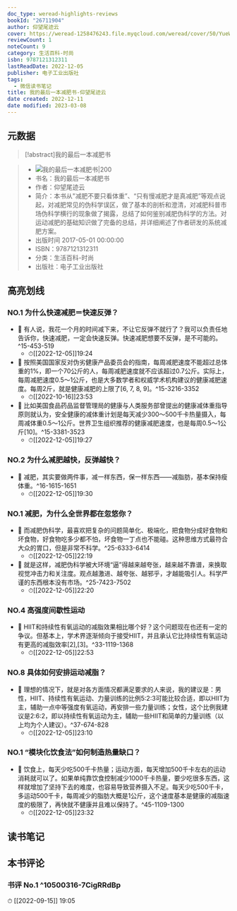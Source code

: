 ```yaml
---
doc_type: weread-highlights-reviews
bookId: "26711904"
author: 仰望尾迹云
cover: https://weread-1258476243.file.myqcloud.com/weread/cover/50/YueWen_26711904/t7_YueWen_26711904.jpg
reviewCount: 1
noteCount: 9
category: 生活百科-时尚
isbn: 9787121312311
lastReadDate: 2022-12-05
publisher: 电子工业出版社
tags:
  - 微信读书笔记
title: 我的最后一本减肥书-仰望尾迹云
date created: 2022-12-11
date modified: 2023-03-08
---
```


## 元数据

>[!abstract]我的最后一本减肥书

> - ![我的最后一本减肥书|200](https://weread-1258476243.file.myqcloud.com/weread/cover/50/YueWen_26711904/t7_YueWen_26711904.jpg)
> - 书名：我的最后一本减肥书
> - 作者：仰望尾迹云
> - 简介：本书从&quot;减肥不要只看体重”、“只有慢减肥才是真减肥”等观点说起，对减肥常见的伪科学误区，做了基本的剖析和澄清，对减肥科普市场伪科学横行的现象做了揭露，总结了如何鉴别减肥伪科学的方法。对运动减肥的基础知识做了完备的总结，并详细阐述了作者研发的系统减肥方案。
> - 出版时间 2017-05-01 00:00:00
> - ISBN：9787121312311
> - 分类：生活百科-时尚
> - 出版社：电子工业出版社

## 高亮划线

### NO.1 为什么快速减肥＝快速反弹？

- 📌 有人说，我花一个月的时间减下来，不让它反弹不就行了？我可以负责任地告诉你，快速减肥，一定会快速反弹。快速减肥想要不反弹，是不可能的。^15-453-519
	- ⏱[[2022-12-05]]19:24
- 📌 按照美国国家反对伪劣健康产品委员会的指南，每周减肥速度不能超过总体重的1%，即一个70公斤的人，每周减肥速度就不应该超过0.7公斤。实际上，每周减肥速度0.5～1公斤，也是大多数学者和权威学术机构建议的健康减肥速度。每周2斤，就是健康减肥的上限了[6, 7, 8, 9]。^15-3216-3352
	- ⏱[[2022-10-16]]23:53
- 📌 比如美国食品药品监督管理局的健康与人类服务部曾提出的健康减体重指导原则就认为，安全健康的减体重计划是每天减少300～500千卡热量摄入，每周减体重0.5～1公斤。世界卫生组织推荐的健康减肥速度，也是每周0.5～1公斤[10]。^15-3381-3523
	- ⏱[[2022-12-05]]19:27

### NO.2 为什么减肥越快，反弹越快？

- 📌 减肥，其实要做两件事，减一样东西，保一样东西——减脂肪，基本保持瘦体重。^16-1615-1651
	- ⏱[[2022-12-05]]19:30

### NO.1 减肥，为什么全世界都在忽悠你？

- 📌 而减肥伪科学，最喜欢把复杂的问题简单化、极端化，把食物分成好食物和坏食物，好食物吃多少都不怕，坏食物一丁点也不能碰。这种思维方式最符合大众的胃口，但是非常不科学。^25-6333-6414
	- ⏱[[2022-12-05]]22:19
- 📌 就是这样，减肥伪科学被大环境“逼”得越来越夸张，越来越不靠谱，来换取视觉冲击力和关注度。观点越激进、越夸张、越邪乎，才越能吸引人。科学严谨的东西根本没有市场。^25-7423-7502
	- ⏱[[2022-12-05]]22:20

### NO.4 高强度间歇性运动

- 📌 HIIT和持续性有氧运动的减脂效果相比哪个好？这个问题现在也还有一定的争议。但基本上，学术界逐渐倾向于接受HIIT，并且承认它比持续性有氧运动有更高的减脂效率[2],[3]。^33-1119-1368
	- ⏱[[2022-12-05]]22:53

### NO.8 具体如何安排运动减脂？

- 📌 理想的情况下，就是对各方面情况都满足要求的人来说，我的建议是：男性，HIIT、持续性有氧运动、力量训练的比例5:2:3可能比较合适，即以HIIT为主，辅助一点中等强度有氧运动，再安排一些力量训练；女性，这个比例我建议是2:6:2，即以持续性有氧运动为主，辅助一些HIIT和简单的力量训练（以上均为个人建议）。^37-674-828
	- ⏱[[2022-12-05]]23:10

### NO.1 “模块化饮食法”如何制造热量缺口？

- 📌 饮食上，每天少吃500千卡热量；运动方面，每天增加500千卡左右的运动消耗就可以了。如果单纯靠饮食控制减少1000千卡热量，要少吃很多东西，这样就增加了坚持下去的难度，也容易导致营养摄入不足。每天少吃500千卡，多运动500千卡，每周减少的脂肪大概是1公斤，这个速度基本是健康的减脂速度的极限了，再快就不健康并且难以保持了。^45-1109-1300
	- ⏱[[2022-12-05]]23:32

## 读书笔记

## 本书评论

### 书评 No.1 ^10500316-7CigRRdBp

⏱ [[2022-09-15]] 19:05
